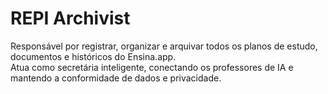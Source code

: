 # REPI Archivist
Responsável por registrar, organizar e arquivar todos os planos de estudo, documentos e históricos do Ensina.app.  
Atua como secretária inteligente, conectando os professores de IA e mantendo a conformidade de dados e privacidade.
